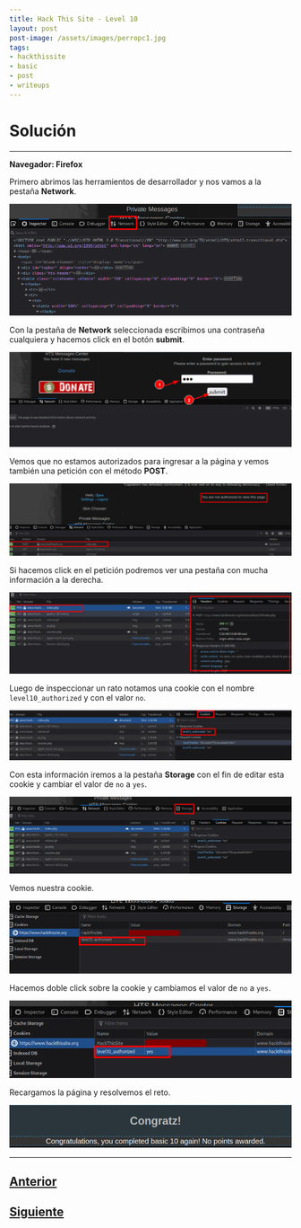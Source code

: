 ```yaml
---
title: Hack This Site - Level 10
layout: post
post-image: /assets/images/perropc1.jpg 
tags:
- hackthissite
- basic
- post
- writeups
---
```

# Solución
---

**Navegador: Firefox**

Primero abrimos las herramientos de desarrollador y nos vamos a la pestaña **Network**.

![](/images/images-hts-basic/level10-1.png)

Con la pestaña de **Network** seleccionada escribimos una contraseña cualquiera y hacemos click en el botón **submit**.

![](/images/images-hts-basic/level10-2.png)

Vemos que no estamos autorizados para ingresar a la página y vemos también una petición con el método **POST**.

![](/images/images-hts-basic/level10-3.png)

Si hacemos click en el petición podremos ver una pestaña con mucha información a la derecha.

![](/images/images-hts-basic/level10-4.png)

Luego de inspeccionar un rato notamos una cookie con el nombre `level10_authorized` y con el valor `no`.

![](/images/images-hts-basic/level10-5.png)

Con esta información iremos a la pestaña **Storage** con el fin de editar esta cookie y cambiar el valor de `no` a `yes`.

![](/images/images-hts-basic/level10-6.png)

Vemos nuestra cookie.

![](/images/images-hts-basic/level10-7.png)

Hacemos doble click sobre la cookie y cambiamos el valor de `no` a `yes`.

![](/images/images-hts-basic/level10-8.png)

Recargamos la página y resolvemos el reto.

![](/images/images-hts-basic/level10-9.png)

---

## [Anterior](/level-9)
## [Siguiente](/level-11)